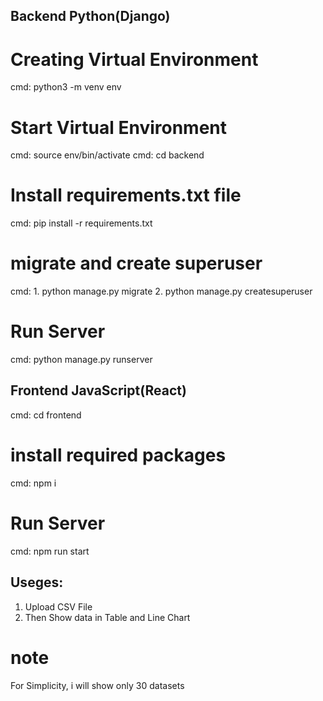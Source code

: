 ## Backend Python(Django)
# Creating Virtual Environment
cmd: python3 -m venv env
# Start Virtual Environment
cmd: source env/bin/activate
cmd: cd backend
# Install requirements.txt file
cmd: pip install -r requirements.txt
# migrate and create superuser
cmd: 1. python manage.py migrate
     2. python manage.py createsuperuser
# Run Server
cmd: python manage.py runserver

## Frontend JavaScript(React)
cmd: cd frontend
# install required packages
cmd: npm i
# Run Server
cmd: npm run start

## Useges:
1. Upload CSV File 
2. Then Show data in Table and Line Chart

# note
For Simplicity, i will show only 30 datasets
